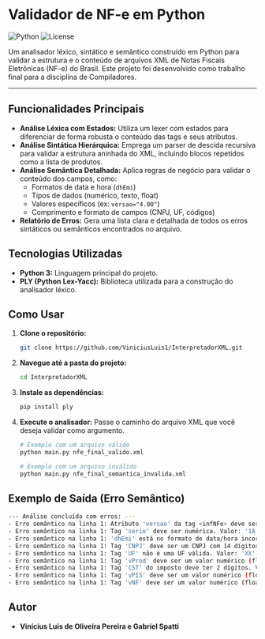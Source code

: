 # Validador de NF-e em Python

![Python](https://img.shields.io/badge/python-3.12-blue.svg)
![License](https://img.shields.io/badge/license-MIT-green.svg)

Um analisador léxico, sintático e semântico construído em Python para validar a estrutura e o conteúdo de arquivos XML de Notas Fiscais Eletrônicas (NF-e) do Brasil. Este projeto foi desenvolvido como trabalho final para a disciplina de Compiladores.

---

## Funcionalidades Principais

-   **Análise Léxica com Estados:** Utiliza um lexer com estados para diferenciar de forma robusta o conteúdo das tags e seus atributos.
-   **Análise Sintática Hierárquica:** Emprega um parser de descida recursiva para validar a estrutura aninhada do XML, incluindo blocos repetidos como a lista de produtos.
-   **Análise Semântica Detalhada:** Aplica regras de negócio para validar o conteúdo dos campos, como:
    -   Formatos de data e hora (`dhEmi`)
    -   Tipos de dados (numérico, texto, float)
    -   Valores específicos (ex: `versao="4.00"`)
    -   Comprimento e formato de campos (CNPJ, UF, códigos)
-   **Relatório de Erros:** Gera uma lista clara e detalhada de todos os erros sintáticos ou semânticos encontrados no arquivo.

## Tecnologias Utilizadas

-   **Python 3:** Linguagem principal do projeto.
-   **PLY (Python Lex-Yacc):** Biblioteca utilizada para a construção do analisador léxico.

## Como Usar

1.  **Clone o repositório:**
    ```bash
    git clone https://github.com/ViniciusLuis1/InterpretadorXML.git
    ```

2.  **Navegue até a pasta do projeto:**
    ```bash
    cd InterpretadorXML
    ```

3.  **Instale as dependências:**
    ```bash
    pip install ply
    ```

4.  **Execute o analisador:**
    Passe o caminho do arquivo XML que você deseja validar como argumento.

    ```bash
    # Exemplo com um arquivo válido
    python main.py nfe_final_valido.xml

    # Exemplo com um arquivo inválido
    python main.py nfe_final_semantica_invalida.xml
    ```

## Exemplo de Saída (Erro Semântico)

```bash
--- Análise concluída com erros: ---
- Erro semântico na linha 1: Atributo 'versao' da tag <infNFe> deve ser '4.00'. Valor: '5.00'
- Erro semântico na linha 1: Tag 'serie' deve ser numérica. Valor: '1A'
- Erro semântico na linha 1: 'dhEmi' está no formato de data/hora incorreto. Valor: '2018/05/28'
- Erro semântico na linha 1: Tag 'CNPJ' deve ser um CNPJ com 14 dígitos. Valor: '0818716800016'
- Erro semântico na linha 1: Tag 'UF' não é uma UF válida. Valor: 'XX'
- Erro semântico na linha 1: Tag 'vProd' deve ser um valor numérico (float). Valor: '0,01'
- Erro semântico na linha 1: Tag 'CST' do imposto deve ter 2 dígitos. Valor: '0'
- Erro semântico na linha 1: Tag 'vPIS' deve ser um valor numérico (float). Valor: 'zero'
- Erro semântico na linha 1: Tag 'vNF' deve ser um valor numérico (float). Valor: 'zerovirgulaum'
```

## Autor

* **Vinícius Luis de Oliveira Pereira e Gabriel Spatti** 